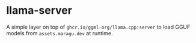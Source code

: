# llama-server

A simple layer on top of `ghcr.io/ggml-org/llama.cpp:server` to load GGUF models from `assets.maragu.dev` at runtime.
